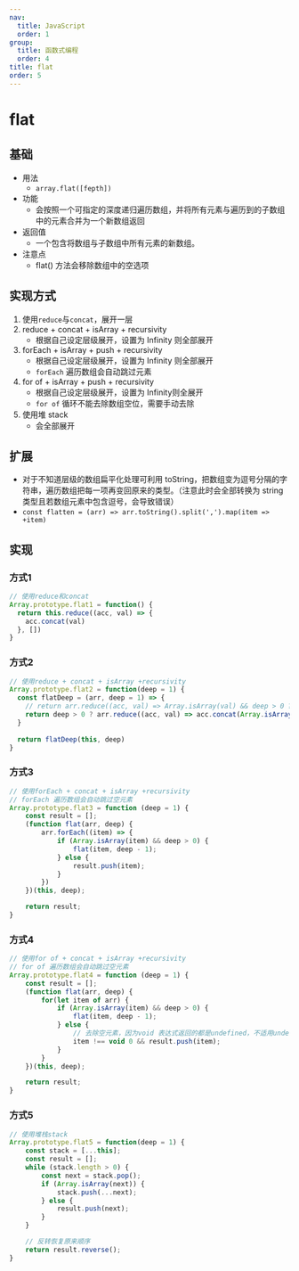 ```yaml
---
nav:
  title: JavaScript
  order: 1
group:
  title: 函数式编程
  order: 4
title: flat
order: 5
---
```


# flat

## 基础

- 用法
  - `array.flat([fepth])`
- 功能
  - 会按照一个可指定的深度递归遍历数组，并将所有元素与遍历到的子数组中的元素合并为一个新数组返回
- 返回值
  - 一个包含将数组与子数组中所有元素的新数组。
- 注意点
  - flat() 方法会移除数组中的空选项

## 实现方式

1. 使用`reduce`与`concat`，展开一层
2. reduce + concat + isArray + recursivity
   - 根据自己设定层级展开，设置为 Infinity 则全部展开
3. forEach + isArray + push + recursivity
   - 根据自己设定层级展开，设置为 Infinity 则全部展开
   - `forEach` 遍历数组会自动跳过元素
4. for of + isArray + push + recursivity
   - 根据自己设定层级展开，设置为 Infinity则全展开
   - `for of` 循环不能去除数组空位，需要手动去除
5. 使用堆 stack
   - 会全部展开

## 扩展

- 对于不知道层级的数组扁平化处理可利用 toString，把数组变为逗号分隔的字符串，遍历数组把每一项再变回原来的类型。（注意此时会全部转换为 string 类型且若数组元素中包含逗号，会导致错误）
- `const flatten = (arr) => arr.toString().split(',').map(item => +item)`

## 实现

### 方式1

```js
// 使用reduce和concat
Array.prototype.flat1 = function() {
  return this.reduce((acc, val) => {
    acc.concat(val)
  }, [])
}
```

### 方式2

```js
// 使用reduce + concat + isArray +recursivity
Array.prototype.flat2 = function(deep = 1) {
  const flatDeep = (arr, deep = 1) => {
    // return arr.reduce((acc, val) => Array.isArray(val) && deep > 0 ? [...acc, ...flatDeep(val, deep - 1)] : [...acc, val], []);
    return deep > 0 ? arr.reduce((acc, val) => acc.concat(Array.isArray(val) ? flatDeep(val, deep - 1) : val), []) : arr.slice();
  }
  
  return flatDeep(this, deep)
}
```

### 方式3

```js
// 使用forEach + concat + isArray +recursivity
// forEach 遍历数组会自动跳过空元素
Array.prototype.flat3 = function (deep = 1) {
    const result = [];
    (function flat(arr, deep) {
        arr.forEach((item) => {
            if (Array.isArray(item) && deep > 0) {
                flat(item, deep - 1);
            } else {
                result.push(item);
            }
        })
    })(this, deep);

    return result;
}
```

### 方式4

```js
// 使用for of + concat + isArray +recursivity
// for of 遍历数组会自动跳过空元素
Array.prototype.flat4 = function (deep = 1) {
    const result = [];
    (function flat(arr, deep) {
        for(let item of arr) {
            if (Array.isArray(item) && deep > 0) {
                flat(item, deep - 1);
            } else {
                // 去除空元素，因为void 表达式返回的都是undefined，不适用undefined是因为undefined在局部变量会被重写
                item !== void 0 && result.push(item);
            }
        }
    })(this, deep);

    return result;
}
```

### 方式5

```js
// 使用堆栈stack
Array.prototype.flat5 = function(deep = 1) {
    const stack = [...this];
    const result = [];
    while (stack.length > 0) {
        const next = stack.pop();
        if (Array.isArray(next)) {
            stack.push(...next);
        } else {
            result.push(next);
        }
    }

    // 反转恢复原来顺序
    return result.reverse();
}
```

